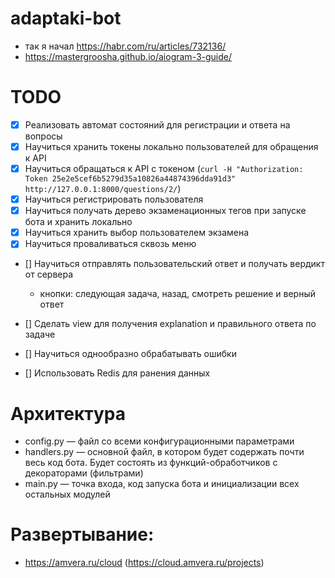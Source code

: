 # adaptaki-bot

-   так я начал https://habr.com/ru/articles/732136/
-   https://mastergroosha.github.io/aiogram-3-guide/

# TODO

-   [x] Реализовать автомат состояний для регистрации и ответа на вопросы
-   [x] Научиться хранить токены локально пользователей для обращения к API
-   [x] Научиться обращаться к API c токеном (`curl -H "Authorization: Token 25e2e5cef6b5279d35a10826a44874396dda91d3" http://127.0.0.1:8000/questions/2/`)
-   [x] Научиться регистрировать пользователя
-   [x] Научиться получать дерево экзаменационных тегов при запуске бота и хранить локально
-   [x] Научиться хранить выбор пользователем экзамена
-   [x] Научиться проваливаться сквозь меню

-   [] Научиться отправлять пользовательский ответ и получать вердикт от сервера
    - кнопки: следующая задача, назад, смотреть решение и верный ответ
-   [] Сделать view для получения explanation и правильного ответа по задаче

-   [] Научиться однообразно обрабатывать ошибки
-   [] Использовать Redis для ранения данных

# Архитектура

-   config.py — файл со всеми конфигурационными параметрами
-   handlers.py — основной файл, в котором будет содержать почти весь код бота. Будет состоять из функций-обработчиков с декораторами (фильтрами)
-   main.py — точка входа, код запуска бота и инициализации всех остальных модулей

# Развертывание:

-   https://amvera.ru/cloud (https://cloud.amvera.ru/projects)
